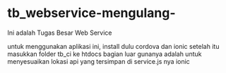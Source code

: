 # tb_webservice-mengulang-
Ini adalah Tugas Besar Web Service

untuk menggunakan aplikasi ini, install dulu cordova dan ionic
setelah itu masukkan folder tb_ci ke htdocs bagian luar
gunanya adalah untuk menyesuaikan lokasi api yang tersimpan di service.js nya ionic
